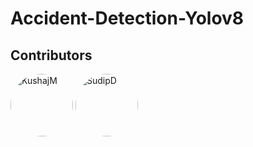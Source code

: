 # Accident-Detection-Yolov8

## Contributors

<div style="display: inline-block; position: relative;">
  <a href="https://github.com/KushajM">
    <img src="https://avatars.githubusercontent.com/u/85050534?v=4" alt="KushajM" style="width: 100px; height: 100px; overflow: hidden; border-radius: 50%;">
  </a>
</div>

<div style="display: inline-block; position: relative;">
  <a href="https://github.com/Github-2lu/">
    <img src="https://avatars.githubusercontent.com/u/34942978?v=4" alt="SudipD" style="width: 100px; height: 100px; overflow: hidden; border-radius: 50%;">
  </a>
</div>

